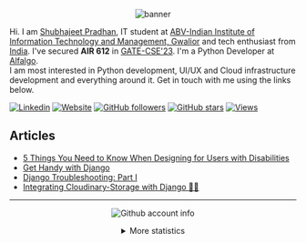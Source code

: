 <p align="center">
    <img align="center" alt="banner" src="https://cdn.dribbble.com/userupload/6979724/file/original-d987dcf4024c829a79d6ede3fa8b9d92.png?compress=1&resize=1200x675" />
</p>
    
Hi. I am [Shubhajeet Pradhan](https://shubhajeetpradhan.netlify.app), IT student at [ABV-Indian Institute of Information Technology and Management, Gwalior]([https://www.tuni.fi/en](https://www.iiitm.ac.in/index.php/en/)) and tech enthusiast from
[India](https://en.wikipedia.org/wiki/India). I've secured **AIR 612** in [GATE-CSE'23](https://gate.iitk.ac.in). I'm a Python Developer at [Alfalgo](https://main.d1kndt2f1p1c10.amplifyapp.com). <br/>I am most interested in Python development, UI/UX and Cloud infrastructure development and everything around it. Get in touch with me using the links below.

[![Linkedin](https://img.shields.io/badge/LinkedIn-0077B5?style=for-the-badge&logo=linkedin&logoColor=white&style=flat&color=225fb2)](https://www.linkedin.com/in/shubhajeet-pradhan-b7747a156/)
[![Website](https://img.shields.io/badge/Shubhajeet%20Pradhan-green?style=flat&colorA=225fb2&colorB=225fb2&logo=google%20chrome&logoColor=white)](https://shubhajeetpradhan.netlify.app/)
[![GitHub followers](https://img.shields.io/github/followers/shubhajeet1207?style=flat&colorA=225fb2&colorB=225fb2&label=Follow)](https://github.com/shubhajeet1207)
[![GitHub stars](https://img.shields.io/github/stars/shubhajeet1207?style=flat&colorA=225fb2&colorB=225fb2)](https://github.com/shubhajeet1207)
[![Views](https://komarev.com/ghpvc/?username=shubhajeet1207&color=225fb2)]([https://www.kassq.dev/](https://shubhajeetpradhan.netlify.app))

## <a href="https://medium.com/@spymonk"></a> Articles

<!-- BLOG-POST-LIST:START -->
- [5 Things You Need to Know When Designing for Users with Disabilities](https://medium.com/@spymonk/5-things-you-need-to-know-when-designing-for-users-with-disabilities-b667d7dcdfe3)
- [Get Handy with Django](https://medium.com/tech-iiitg/get-handy-with-django-9e6a7e3e3a71)
- [Django Troubleshooting: Part I](https://medium.com/@spymonk/django-troubleshooting-part-i-4d0a2c366270)
- [Integrating Cloudinary-Storage with Django 🔗🔥](https://dev.to/spymonk/integrating-cloudinary-storage-with-django-4ipb)
<!-- BLOG-POST-LIST:END -->
    
<hr>

<div align="center">
  
![Github account info](https://metrics.lecoq.io/shubhajeet1207?template=classic&config.timezone=India)

<details><summary>More statistics</summary>

![Github statistics](https://github-readme-stats.vercel.app/api?username=shubhajeet1207&show_icons=true)

![Used languages](https://github-readme-stats.vercel.app/api/top-langs/?username=shubhajeet1207&layout=compact)

</details>
</div>
